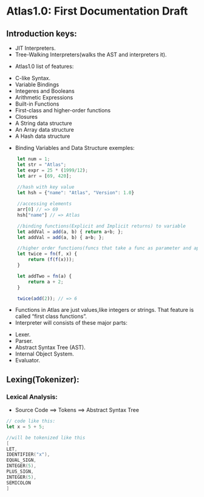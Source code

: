 # Atlas1.0: First Documentation Draft

## Introduction keys:
- JIT Interpreters.
- Tree-Walking Interpreters(walks the AST and interpreters it).

* Atlas1.0 list of features:
 - C-like Syntax.
 - Variable Bindings
 - Integeres and Booleans
 - Arithmetic Expressions
 - Built-in Functions
 - First-class and higher-order functions
 - Closures
 - A String data structure
 - An Array data structure
 - A Hash data structure

* Binding Variables and Data Structure exemples:

```javascript
    let num = 1;
    let str = "Atlas";
    let expr = 25 * (1999/12);
    let arr = [69, 420];
    
    //hash with key value
    let hsh = {"name": "Atlas", "Version": 1.0}

    //accessing elements
    arr[0] // => 69
    hsh["name"] // => Atlas

    //binding functions(Explicit and Implicit returns) to variable
    let addVal = add(a, b) { return a+b; };
    let addVal = add(a, b) { a+b; };

    //higher order functions(funcs that take a func as parameter and applies it on elements):
    let twice = fn(f, x) {
        return (f(f(x)));
    }

    let addTwo = fn(a) {
        return a + 2;
    }

    twice(add(2)); // => 6

```
* Functions in Atlas are just values,like integers or strings. That feature is called “first class functions”.
* Interpreter will consists of these major parts:
 - Lexer.
 - Parser.
 - Abstract Syntax Tree (AST).
 - Internal Object System.
 - Evaluator.

## Lexing(Tokenizer):
### Lexical Analysis:

- Source Code ==> Tokens ==> Abstract Syntax Tree

```javascript
// code like this:
let x = 5 + 5;
```

```go
//will be tokenized like this
[
LET,
IDENTIFIER("x"),
EQUAL_SIGN,
INTEGER(5),
PLUS_SIGN,
INTEGER(5),
SEMICOLON
]
```
